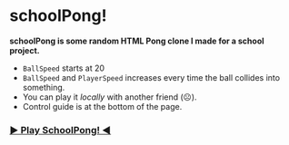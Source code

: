 # schoolPong!
**schoolPong is some random HTML Pong clone I made for a school project.**

- `BallSpeed` starts at 20
- `BallSpeed` and `PlayerSpeed` increases every time the ball collides into something.
- You can play it *locally* with another friend (☹).
- Control guide is at the bottom of the page.

### [▶ Play SchoolPong! ◀](https://aznguy.com/schoolPong/)
